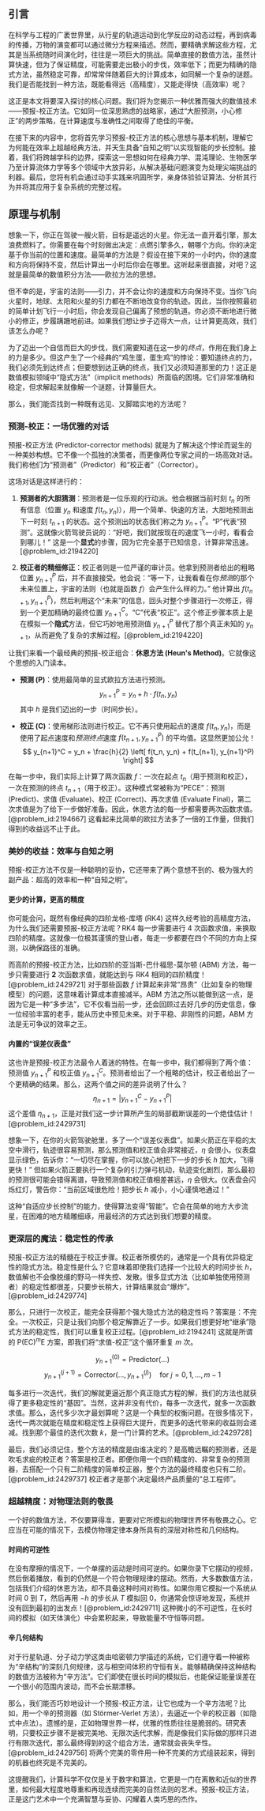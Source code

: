 ## 引言
在科学与工程的广袤世界里，从行星的轨道运动到化学反应的动态过程，再到病毒的传播，万物的演变都可以通过微分方程来描述。然而，要精确求解这些方程，尤其是当系统随时间演化时，往往是一项巨大的挑战。简单直接的数值方法，虽然计算快速，但为了保证精度，可能需要走出极小的步伐，效率低下；而更为精确的隐式方法，虽然稳定可靠，却常常伴随着巨大的计算成本，如同解一个复杂的谜题。我们是否能找到一种方法，既能看得远（高精度），又能走得快（高效率）呢？

这正是本文将要深入探讨的核心问题。我们将为您揭示一种优雅而强大的数值技术——预报-校正方法。它如同一位深思熟虑的战略家，通过“大胆预测，小心修正”的两步策略，在计算速度与准确性之间取得了绝佳的平衡。

在接下来的内容中，您将首先学习预报-校正方法的核心思想与基本机制，理解它为何能在效率上超越经典方法，并天生具备“自知之明”以实现智能的步长控制。接着，我们将跨越学科的边界，探索这一思想如何在经典力学、混沌理论、生物医学乃至计算流体力学等多个领域中大放异彩，从解决基础问题演变为处理尖端挑战的利器。最后，您将有机会通过动手实践来巩固所学，亲身体验验证算法、分析其行为并将其应用于复杂系统的完整过程。

## 原理与机制

想象一下，你正在驾驶一艘火箭，目标是遥远的火星。你无法一直开着引擎，那太浪费燃料了。你需要在每个时刻做出决定：点燃引擎多久，朝哪个方向。你的决定基于你当前的位置和速度。最简单的方法是？假设在接下来的一小时内，你的速度和方向将保持不变，然后计算出一小时后你会在哪里。这听起来很直接，对吧？这就是最简单的数值积分方法——欧拉方法的思想。

但不幸的是，宇宙的法则——引力，并不会让你的速度和方向保持不变。当你飞向火星时，地球、太阳和火星的引力都在不断地改变你的轨迹。因此，当你按照最初的简单计划飞行一小时后，你会发现自己偏离了预想的轨道。你必须不断地进行微小的修正，步履蹒跚地前进。如果我们想让步子迈得大一点，让计算更高效，我们该怎么办呢？

为了迈出一个自信而巨大的步伐，我们需要知道在这一步的*终点*，作用在我们身上的力是多少。但这产生了一个经典的“鸡生蛋，蛋生鸡”的悖论：要知道终点的力，我们必须先到达终点；但要想到达正确的终点，我们又必须知道那里的力！这正是数值模拟领域中“隐式方法”（implicit methods）所面临的困境。它们非常准确和稳定，但求解起来就像解一个谜题，计算量巨大。

那么，我们能否找到一种既有远见、又脚踏实地的方法呢？

### 预测-校正：一场优雅的对话

预报-校正方法 (Predictor-corrector methods) 就是为了解决这个悖论而诞生的一种美妙构想。它不像一个孤独的决策者，而更像两位专家之间的一场高效对话。我们称他们为“预测者”（Predictor）和“校正者”（Corrector）。

这场对话是这样进行的：

1.  **预测者的大胆猜测**：预测者是一位乐观的行动派。他会根据当前时刻 $t_n$ 的所有信息（位置 $y_n$ 和速度 $f(t_n, y_n)$），用一个简单、快速的方法，大胆地预测出下一时刻 $t_{n+1}$ 的状态。这个预测出的状态我们称之为 $y_{n+1}^P$。“P”代表“预测”。这就像火箭驾驶员说的：“好吧，我们就按现在的速度飞一小时，看看会到哪儿！” 这是一个**显式**的步骤，因为它完全基于已知信息，计算非常迅速。[@problem_id:2194220]

2.  **校正者的精细修正**：校正者则是一位严谨的审计员。他拿到预测者给出的粗略位置 $y_{n+1}^P$ 后，并不直接接受。他会说：“等一下，让我看看在你*预测*的那个未来位置上，宇宙的法则（也就是函数 $f$）会产生什么样的力。” 他计算出 $f(t_{n+1}, y_{n+1}^P)$，然后利用这个“未来”的信息，回头对整个步骤进行一次修正，得到一个更加精确的最终位置 $y_{n+1}^C$。“C”代表“校正”。这个修正步骤本质上是在模拟一个**隐式**方法，但它巧妙地用预测值 $y_{n+1}^P$ 替代了那个真正未知的 $y_{n+1}$，从而避免了复杂的求解过程。[@problem_id:2194220]

让我们来看一个最经典的预报-校正组合：**休恩方法 (Heun's Method)**。它就像这个思想的入门读本。

- **预测 (P)**：使用最简单的显式欧拉方法进行预测。
  $$ y_{n+1}^P = y_n + h \cdot f(t_n, y_n) $$
  其中 $h$ 是我们迈出的一步（时间步长）。

- **校正 (C)**：使用梯形法则进行校正。它不再只使用起点的速度 $f(t_n, y_n)$，而是使用了起点速度和*预测终点*速度 $f(t_{n+1}, y_{n+1}^P)$ 的平均值。这显然更加公允！
  $$ y_{n+1}^C = y_n + \frac{h}{2} \left[ f(t_n, y_n) + f(t_{n+1}, y_{n+1}^P) \right] $$

在每一步中，我们实际上计算了两次函数 $f$：一次在起点 $t_n$（用于预测和校正），一次在预测的终点 $t_{n+1}$（用于校正）。这种模式常被称为“PECE”：预测 (Predict)、求值 (Evaluate)、校正 (Correct)、再次求值 (Evaluate Final)，第二次求值是为了给下一步做好准备。因此，休恩方法的每一步都需要两次函数求值。[@problem_id:2194667] 这看起来比简单的欧拉方法多了一倍的工作量，但我们得到的收益远不止于此。

### 美妙的收益：效率与自知之明

预报-校正方法不仅是一种聪明的妥协，它还带来了两个意想不到的、极为强大的副产品：超高的效率和一种“自知之明”。

#### 更少的计算，更高的精度

你可能会问，既然有像经典的四阶龙格-库塔 (RK4) 这样久经考验的高精度方法，为什么我们还需要预报-校正方法呢？RK4 每一步需要进行 4 次函数求值，来换取四阶的精度。这就像一位极其谨慎的登山者，每走一步都要在四个不同的方向上探测，以确保路径的准确。

而高阶的预报-校正方法，比如四阶的亚当斯-巴什福思-莫尔顿 (ABM) 方法，每一步只需要进行 **2** 次函数求值，就能达到与 RK4 相同的四阶精度！[@problem_id:2429721] 对于那些函数 $f$ 计算起来非常“昂贵”（比如复杂的物理模型）的问题，这意味着计算成本直接减半。ABM 方法之所以能做到这一点，是因为它是一种“多步法”，它不仅看当前一步，还会回顾过去好几步的历史信息，像一位经验丰富的老手，能从历史中预见未来。对于平稳、非刚性的问题，ABM 方法是无可争议的效率之王。

#### 内置的“误差仪表盘”

这也许是预报-校正方法最令人着迷的特性。在每一步中，我们都得到了两个值：预测值 $y_{n+1}^P$ 和校正值 $y_{n+1}^C$。预测者给出了一个粗略的估计，校正者给出了一个更精确的结果。那么，这两个值之间的差异说明了什么？
$$ \eta_{n+1} = |y_{n+1}^C - y_{n+1}^P| $$
这个差值 $\eta_{n+1}$，正是对我们这一步计算所产生的局部截断误差的一个绝佳估计！[@problem_id:2429731]

想象一下，在你的火箭驾驶舱里，多了一个“误差仪表盘”。如果火箭正在平稳的太空中滑行，轨迹很容易预测，那么预测值和校正值会非常接近，$\eta$ 会很小。仪表盘显示绿色，告诉你：“一切尽在掌握，你可以放心地把下一步的步长 $h$ 加大，飞得更快！” 但如果火箭正要执行一个复杂的引力弹弓机动，轨迹变化剧烈，那么最初的预测很可能会错得离谱，导致预测值和校正值相差甚远，$\eta$ 会很大。仪表盘会闪烁红灯，警告你：“当前区域很危险！把步长 $h$ 减小，小心谨慎地通过！”

这种“自适应步长控制”的能力，使得算法变得“智能”。它会在简单的地方大步流星，在困难的地方精雕细琢，用最经济的方式达到我们想要的精度。

### 更深层的魔法：稳定性的传承

预报-校正方法的精髓在于校正步骤。校正者所模仿的，通常是一个具有优异稳定性的隐式方法。稳定性是什么？它意味着即使我们选择一个比较大的时间步长 $h$，数值解也不会像脱缰的野马一样失控、发散。很多显式方法（比如单独使用预测者）的稳定性都很差，只要步长稍大，计算结果就会“爆炸”。[@problem_id:2429774]

那么，只进行一次校正，能完全获得那个强大隐式方法的稳定性吗？答案是：不完全。一次校正，只是让我们向那个稳定解靠近了一步。如果我们想更好地“继承”隐式方法的稳定性，我们可以重复校正过程。[@problem_id:2194241] 这就是所谓的 P(EC)$^m$E 方案，即我们将“求值-校正”这个循环重复 $m$ 次。

$$ y_{n+1}^{(0)} = \text{Predictor}(...) $$
$$ y_{n+1}^{(j+1)} = \text{Corrector}(..., y_{n+1}^{(j)}) \quad \text{for } j = 0, 1, ..., m-1 $$

每多进行一次迭代，我们的解就更逼近那个真正隐式方程的解，我们的方法也就获得了更多稳定性的“基因”。当然，这并非没有代价，每多一次迭代，就多一次函数求值。那么，迭代多少次才最划算呢？这是一个典型的权衡问题。在很多情况下，迭代一两次就能在精度和稳定性上获得巨大提升，而更多的迭代带来的收益则会递减。找到那个最佳的迭代次数 $k$，是一门计算的艺术。[@problem_id:2429728]

最后，我们必须记住，整个方法的精度是由谁决定的？是高瞻远瞩的预测者，还是吹毛求疵的校正者？答案是校正者。即便你用一个四阶精度的、非常复杂的预测器，去搭配一个只有二阶精度的简单校正器，整个方法的最终精度也只有二阶。[@problem_id:2429737] 校正者才是那个决定最终产品质量的“总工程师”。

### 超越精度：对物理法则的敬畏

一个好的数值方法，不仅要算得准，更要对它所模拟的物理世界怀有敬畏之心。它应当在可能的情况下，去模仿物理定律本身所具有的深层对称性和几何结构。

#### 时间的可逆性

在没有摩擦的情况下，一个单摆的运动是时间可逆的。如果你录下它摆动的视频，然后倒着播放，看到的仍然是一个符合物理规律的摆动。然而，大多数数值方法，包括我们介绍的休恩方法，却不具备这种时间对称性。如果你用它模拟一个系统从时间 0 到 $T$，然后再用 $-h$ 的步长从 $T$ 模拟回 0，你通常会惊讶地发现，系统并没有回到最初的出发点！[@problem_id:2429711] 这种微小的不可逆性，在长时间的模拟（如天体演化）中会累积起来，导致能量不守恒等问题。

#### 辛几何结构

对于行星轨道、分子动力学这类由哈密顿力学描述的系统，它们遵守着一种被称为“辛结构”的深刻几何规律，这与相空间体积的守恒有关。能够精确保持这种结构的数值方法被称为“辛方法”。它们即使在很长时间的模拟后，也能保证能量误差在一个很小的范围内波动，而不会长期漂移。

那么，我们能否巧妙地设计一个预报-校正方法，让它也成为一个辛方法呢？比如，用一个辛的预测器（如 Störmer-Verlet 方法），去逼近一个辛的校正器（如隐式中点法）。遗憾的是，正如物理世界一样，优雅的性质往往是脆弱的。研究表明，只要校正步骤不是被完美地、无限次迭代求解，而是像我们实际做的那样只进行有限次迭代，那么最终得到的这个组合方法，通常就会丧失辛性。[@problem_id:2429756] 将两个完美的零件用一种不完美的方式组装起来，得到的机器也终究是不完美的。

这提醒我们，计算科学不仅仅是关于数字和算法，它更是一门在离散和近似的世界里，如何最大程度地尊重和再现连续而完美的自然法则的艺术。预报-校正方法，正是这门艺术中一个充满智慧与妥协、闪耀着人类巧思的杰作。